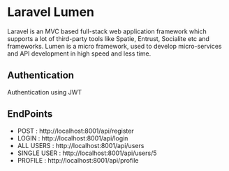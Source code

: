 # Laravel Lumen 
Laravel is an MVC based full-stack web application framework which supports a lot of third-party tools like Spatie, Entrust, Socialite etc and frameworks. Lumen is a micro framework, used to develop micro-services and API development in high speed and less time.

## Authentication
Authentication using JWT

## EndPoints
- POST        : http://localhost:8001/api/register
- LOGIN       : http://localhost:8001/api/login
- ALL USERS   : http://localhost:8001/api/users
- SINGLE USER : http://localhost:8001/api/users/5
- PROFILE     : http://localhost:8001/api/profile


